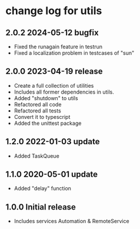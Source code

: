 # change log for utils

## 2.0.2 2024-05-12 bugfix

- Fixed the runagain feature in testrun 
- Fixed a localization problem in testcases of "sun"

## 2.0.0 2023-04-19 release

- Create a full collection of utilities
- Includes all former dependencies in utils.
- Added "shutdown" to utils
- Refactored all code
- Refactored all tests
- Convert it to typescript
- Added the unittest package

## 1.2.0 2022-01-03 update

- Added TaskQueue

## 1.1.0 2020-05-01 update

- Added "delay" function

## 1.0.0 Initial release

- Includes services Automation & RemoteService
